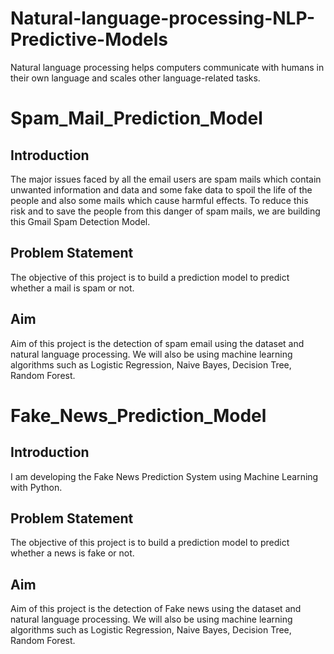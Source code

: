 # Natural-language-processing-NLP-Predictive-Models
Natural language processing helps computers communicate with humans in their own language and scales other language-related tasks.

# Spam_Mail_Prediction_Model

## Introduction

The major issues faced by all the email users are spam mails which contain unwanted information and data and some fake data to spoil the life of the people and also some mails which cause harmful effects. To reduce this risk and to save the people from this danger of spam mails, we are building this Gmail Spam Detection Model.

## Problem Statement

The objective of this project is to build a prediction model to predict whether a mail is spam or not.

## Aim

Aim of this project is the detection of spam email using the dataset and natural language processing. We will also be using machine learning algorithms such as Logistic Regression, Naive Bayes, Decision Tree, Random Forest.


# Fake_News_Prediction_Model

## Introduction

I am developing the Fake News Prediction System using Machine Learning with Python. 

## Problem Statement

The objective of this project is to build a prediction model to predict whether a news is fake or not.

## Aim

Aim of this project is the detection of Fake news using the dataset and natural language processing. We will also be using machine learning algorithms such as Logistic Regression, Naive Bayes, Decision Tree, Random Forest.


